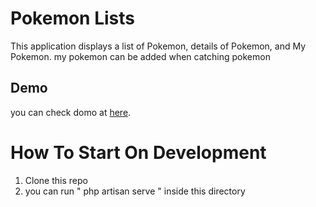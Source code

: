 # Pokemon Lists

This application displays a list of Pokemon, details of Pokemon, and My Pokemon. my pokemon can be added when catching pokemon

## Demo

you can check domo at  [here](https://pokemon.alfarisilab.com/).

# How To Start On Development

1. Clone this repo
2. you can run " php artisan serve " inside this directory
